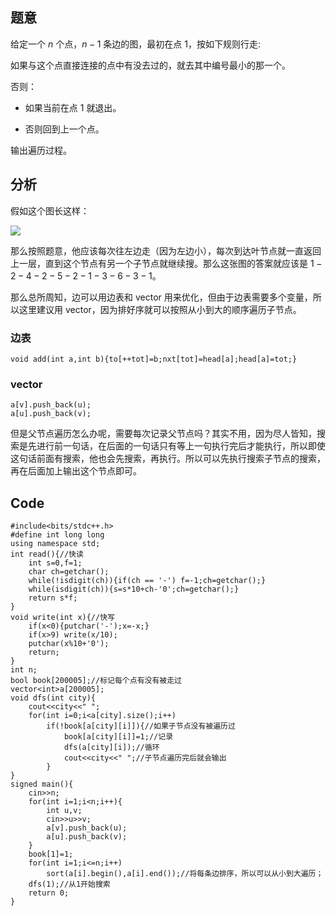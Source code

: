 ## 题意
给定一个 $n$ 个点，$n-1$ 条边的图，最初在点 $1$，按如下规则行走:

如果与这个点直接连接的点中有没去过的，就去其中编号最小的那一个。

否则：

- 如果当前在点 $1$ 就退出。

- 否则回到上一个点。

输出遍历过程。
## 分析
假如这个图长这样：

![](https://cdn.luogu.com.cn/upload/image_hosting/khf1od4w.png)

那么按照题意，他应该每次往左边走（因为左边小），每次到达叶节点就一直返回上一层，直到这个节点有另一个子节点就继续搜。那么这张图的答案就应该是 $1-2-4-2-5-2-1-3-6-3-1$。

那么总所周知，边可以用边表和 vector 用来优化，但由于边表需要多个变量，所以这里建议用 vector，因为排好序就可以按照从小到大的顺序遍历子节点。

### 边表
```
void add(int a,int b){to[++tot]=b;nxt[tot]=head[a];head[a]=tot;}
```

### vector
```
a[v].push_back(u);
a[u].push_back(v);

```

但是父节点遍历怎么办呢，需要每次记录父节点吗？其实不用，因为尽人皆知，搜索是先进行前一句话，在后面的一句话只有等上一句执行完后才能执行，所以即使这句话前面有搜索，他也会先搜索，再执行。所以可以先执行搜索子节点的搜索，再在后面加上输出这个节点即可。

## Code
```
#include<bits/stdc++.h>
#define int long long
using namespace std;
int read(){//快读
    int s=0,f=1;
    char ch=getchar();
    while(!isdigit(ch)){if(ch == '-') f=-1;ch=getchar();}
    while(isdigit(ch)){s=s*10+ch-'0';ch=getchar();}
    return s*f;
}
void write(int x){//快写
    if(x<0){putchar('-');x=-x;}
    if(x>9) write(x/10);
    putchar(x%10+'0');
    return;
}
int n;
bool book[200005];//标记每个点有没有被走过
vector<int>a[200005];
void dfs(int city){
	cout<<city<<" ";
	for(int i=0;i<a[city].size();i++)
		if(!book[a[city][i]]){//如果子节点没有被遍历过
			book[a[city][i]]=1;//记录
			dfs(a[city][i]);//循环
			cout<<city<<" ";//子节点遍历完后就会输出
		}
}
signed main(){
	cin>>n;
	for(int i=1;i<n;i++){
		int u,v;
		cin>>u>>v;
		a[v].push_back(u);
		a[u].push_back(v);
	}
	book[1]=1;
	for(int i=1;i<=n;i++)
		sort(a[i].begin(),a[i].end());//将每条边排序，所以可以从小到大遍历；
	dfs(1);//从1开始搜索
	return 0;
}


```